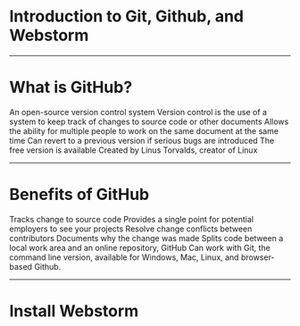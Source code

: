 # Introduction to Git, Github, and Webstorm 
_________________________________________
# What is GitHub?
An open-source version control system
Version control is the use of a system to keep track of changes to source code or other documents
Allows the ability for multiple people to work on the same document at the same time
Can revert to a previous version if serious bugs are introduced
The free version is available
Created by Linus Torvalds, creator of Linux
__________________________________________________________________________________________________
# Benefits of GitHub 
Tracks change to source code
Provides a single point for potential employers to see your projects
Resolve change conflicts between contributors
Documents why the change was made
Splits code between a local work area and an online repository, GitHub 
Can work with Git, the command line version, available for Windows, Mac, Linux, and browser-based Github.
_________________________________________________________________________________________________________
# Install Webstorm

